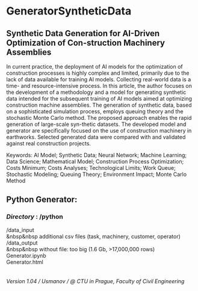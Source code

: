 # GeneratorSyntheticData
## Synthetic Data Generation for AI-Driven Optimization of Con-struction Machinery Assemblies

In current practice, the deployment of AI models for the optimization of construction processes is highly complex and limited, primarily due to the lack of data available for training AI models. Collecting real-world data is a time- and resource-intensive process. In this article, the author focuses on the development of a methodology and a model for generating synthetic data intended for the subsequent training of AI models aimed at optimizing construction machine assemblies. The generation of synthetic data, based on a sophisticated simulation process, employs queuing theory and the stochastic Monte Carlo method. The proposed approach enables the rapid generation of large-scale syn-thetic datasets. The developed model and generator are specifically focused on the use of construction machinery in earthworks. Selected generated data were compared with and validated against real construction projects.

Keywords: AI Model; Synthetic Data; Neural Network; Machine Learning; Data Science; Mathematical Model; Construction Process Optimization; Costs Minimum; Costs Analyses; Technological Limits; Work Queue; Stochastic Modeling; Queuing Theory; Environment Impact; Monte Carlo Method

## Python Generator:
### *Directory* : /python

/data_input<br>
&nbsp&nbsp additional csv files (task, machinery, customer, operator)<br>
/data_output<br>
&nbsp&nbsp without file: too big (1.6 Gb, >17,000,000 rows)<br>
Generator.ipynb<br>
Generator.html<br>
<br><br>
*Version 1.04 / Usmanov / @ CTU in Prague, Faculty of Civil Engineering*
